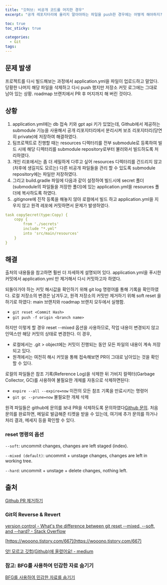 ```yaml
---
title: "깃허브: 비공개 코드를 머지한 경우"
excerpt: "공개 레포지터리에 올리지 말아야하는 파일을 push한 경우에는 어떻게 해야하지?"

toc: true
toc_sticky: true

categories:
  - Git
tags:
--- 
```

## 문제 발생

프로젝트를 다시 빌드해보는 과정에서 application.yml을 파일이 업로드하고 말았다. 당황한 나머지 해당 파일을 삭제하고 다시 push 했지만 저장소 커밋 로그에는 그대로 남아 있는 상황. roadmap 브랜치에서 PR 후 머지까지 해 버린 것이다.

 
## 상황

1.  application.yml에는 db 접속 키와 gpt api 키가 있었는데, Github에서 제공하는 submodule  기능을 사용해서 공개 리포지터리에서 분리시켜 보조 리포지터리(당연히 private)에 저장하여 해결하였다.
2. 팀프로젝트로 진행할 때는 resources 디렉터리를 전부 submodule로 등록하여 빌드 시에 해당 디렉터리를 submodule repository로부터 불러와서 빌드하도록 처리하였다.
3. 개인 리포에서는 좀 더 세밀하게 다루고 싶어 resources 디렉터리를 건드리지 않고 (차후에 생길지도 모르는) 다른 비공개 파일들을 관리 할 수 있도록 submodule repository에는 파일만 저장하였다.
4. 그리고 build.gradle 파일에 다음과 같이 설정하여 빌드시에 secret 폴더(submodule의 파일들을 저장한 폴더)에 있는 application.yml을 resources 폴더에 복사하도록 하였다.
5. .gitignore에 진작 등록을 해놓지 않아 로컬에서 빌드 하고 application.yml을 지우지 않고 원격 레포에 커밋하면서 문제가 발생하였다.

```yml
task copySecret(type:Copy) {
	copy {
		from './secrets'
		include "*.yml"
		into 'src/main/resources'
	}
}
```
 
## 해결

출처의 내용들을 참고하면 훨씬 더 자세하게 설명되어 있다. application.yml을 푸시한 커밋에서 application.yml 만 제거해서 다시 커밋하고자 하였다.

되돌아가야 하는 커밋 해시값을 확인하기 위해 git log 명령어를 통해 기록을 확인하였다.
로컬 저장소의 변경은 남겨두고, 원격 저장소의 커밋만 제거하기 위해 soft reset 을 하기로 하였다: main 브랜치와 roadmap 브랜치 모두에서 실행함.
- `git reset <Commit Hash>`
- `git push -f origin <branch name>`

하지만 이렇게 할 경우 reset --mixed 옵션을 사용하므로, 작업 내용이 변경되지 않고 인덱스만 해당 커밋의 상태로 변경한다. 이 경우,
- 로컬에서는 .git > object에는 커밋이 진행되는 동안 모든 파일의 내용이 계속 저장되고 있다.
- 원격에서는 여전히 해시 커밋을 통해 접속해보면 PR이 그대로 남아있는 것을 확인할 수 있다.

로컬의 파일들은 참조 기록(Reference Log)을 삭제한 뒤 가비지 컬렉터(Garbage Collector, GC)를 사용하여 불필요한 개체를 자동으로 삭제하면된다:
- `expire --all --expire=now` 이전의 모든 참조 기록을 만료시키는 명령어
- `git gc --prune=now` 불필요한 개체 삭제

원격 파일들은 github에 문의를 보내 PR을 삭제하도록 문의하였다[Github 문의](https://support.github.com/request). 처음 문의를 완료하면, 메일로 발급해준 티켓을 받을 수 있는데, 여기에 추가 문의를 하거나 처리 결과, 메세지 등을 확인할 수 있다.

### reset 명령의 옵션

`--soft`: uncommit changes, changes are left staged (index).

`--mixed (default)`: uncommit + unstage changes, changes are left in working tree.

`--hard`: uncommit + unstage + delete changes, nothing left.

## 출처
[Github PR 제거하기](https://sunnn21.tistory.com/78)

 
### Git의 Reverse & Revert

[version control - What's the difference between git reset --mixed, --soft, and --hard? - Stack Overflow](https://stackoverflow.com/questions/3528245/whats-the-difference-between-git-reset-mixed-soft-and-hard)

[https://wooono.tistory.com/667](https://wooono.tistory.com/667)

[앗! 모르고 깃헙(Github)에 올렸어요! - medium](https://medium.com/daangn/%EC%95%97-%EB%AA%A8%EB%A5%B4%EA%B3%A0-%EA%B9%83%ED%97%99-github-%EC%97%90-%EC%98%AC%EB%A0%B8%EC%96%B4%EC%9A%94-50d48b343f0f)

 
### 참고: BFG를 사용하여 민감한 자료 숨기기

[BFG를 사용하여 민감한 자료를 숨기기](https://docs.github.com/ko/authentication/keeping-your-account-and-data-secure/removing-sensitive-data-from-a-repository#github%EC%97%90%EC%84%9C-%EB%8D%B0%EC%9D%B4%ED%84%B0-%EC%99%84%EC%A0%84%ED%9E%88-%EC%A0%9C%EA%B1%B0)